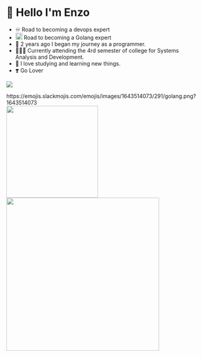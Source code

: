 # 🤗 Hello I'm Enzo
- ♾️ Road to becoming a devops expert
- <img src="https://img.notionusercontent.com/ext/https%3A%2F%2Fs3-us-west-2.amazonaws.com%2Fpublic.notion-static.com%2F4a03db60-a9fd-428b-93dd-cf5793332300%2Fgolang.png/size/w=50?exp=1732996297&sig=mfFbPC6sed6DQZ09MXWlL30lJx_MZU0xRwzLDvTGBT4" width="18"> Road to becoming a Golang expert </img>
- 🤠 2 years ago I began my journey as a programmer.
- 🧑🏼‍💻 Currently attending the 4rd semester of college for Systems Analysis and Development.
- 🤯 I love studying and learning new things.
- ❣️ Go Lover

<p>
  <a href="https://skillicons.dev">
    <img src="https://skillicons.dev/icons?i=go,docker,kubernetes,terraform,grafana,kafka"/>
  </a>
</p>
https://emojis.slackmojis.com/emojis/images/1643514073/291/golang.png?1643514073
<div>
  <a href="https://github.com/YlanzeY">
  <img  height=240 src="https://github-readme-stats.vercel.app/api?username=YlanzinhoY&show_icons=true&theme=radical&include_all_commits=true&count_private=true"/>
  <img  height=400 src="https://github-readme-stats.vercel.app/api/top-langs/?username=YlanzinhoY&langs_count=6&theme=radical"/>
</div>
<div>
